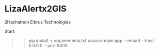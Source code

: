 # LizaAlertx2GIS
2Hachathon Elbrus Technologies


Start: 
>> pip install -r requirements.txt
>> uvicorn main:app --reload --host 0.0.0.0  --port 8000

